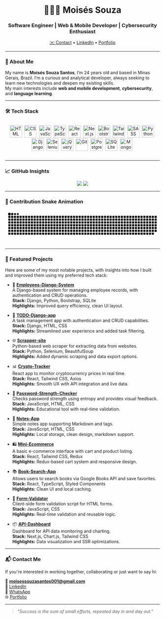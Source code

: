 <h1 align="center">👨🏻‍💻 Moisés Souza</h1>
<h3 align="center">Software Engineer | Web & Mobile Developer | Cybersecurity Enthusiast</h3>

<p align="center">
  <a href="mailto:moisessouzasantos001@gmail.com">✉️ Contact</a> •
  <a href="https://www.linkedin.com/in/mois%C3%A9s-souza-6746a3190/">LinkedIn</a> •
  <a href="https://yourportfolio.com">Portfolio</a>
</p>

---

### 👋 About Me

My name is **Moisés Souza Santos**, I’m 24 years old and based in Minas Gerais, Brazil. I’m a curious and analytical developer, always seeking to learn new technologies and deepen my existing skills.  
My main interests include **web and mobile development**, **cybersecurity**, and **language learning**.

---

### 🛠️ Tech Stack

<div align="center" style="display: flex; flex-wrap: wrap;">

  <img src="https://cdn.jsdelivr.net/gh/devicons/devicon/icons/html5/html5-original.svg" title="HTML" width="40" height="40"/>&nbsp;
  <img src="https://cdn.jsdelivr.net/gh/devicons/devicon/icons/css3/css3-original.svg" title="CSS" width="40" height="40"/>&nbsp;
  <img src="https://cdn.jsdelivr.net/gh/devicons/devicon/icons/javascript/javascript-original.svg" title="JavaScript" width="40" height="40"/>&nbsp;
  <img src="https://cdn.jsdelivr.net/gh/devicons/devicon/icons/typescript/typescript-original.svg" title="TypeScript" width="40" height="40"/>&nbsp;
  <img src="https://cdn.jsdelivr.net/gh/devicons/devicon/icons/react/react-original.svg" title="React" width="40" height="40"/>&nbsp;
  <img src="https://cdn.jsdelivr.net/gh/devicons/devicon/icons/nextjs/nextjs-original.svg" title="Next.js" width="40" height="40"/>&nbsp;
  <img src="https://cdn.jsdelivr.net/gh/devicons/devicon/icons/bootstrap/bootstrap-original.svg" title="Bootstrap" width="40" height="40"/>&nbsp;
  <img src="https://cdn.jsdelivr.net/gh/devicons/devicon/icons/tailwindcss/tailwindcss-original.svg" title="Tailwind CSS" width="40" height="40"/>&nbsp;
  <img src="https://cdn.jsdelivr.net/gh/devicons/devicon/icons/sass/sass-original.svg" title="SASS" width="40" height="40"/>&nbsp;
  <img src="https://cdn.jsdelivr.net/gh/devicons/devicon/icons/python/python-original.svg" title="Python" width="40" height="40"/>&nbsp;
  <img src="https://cdn.jsdelivr.net/gh/devicons/devicon/icons/django/django-plain.svg" title="Django" width="40" height="40"/>&nbsp;
  <img src="https://cdn.jsdelivr.net/gh/devicons/devicon/icons/selenium/selenium-original.svg" title="Selenium" width="40" height="40"/>&nbsp;
  <img src="https://cdn.jsdelivr.net/gh/devicons/devicon/icons/jquery/jquery-original.svg" title="jQuery" width="40" height="40"/>&nbsp;
  <img src="https://cdn.jsdelivr.net/gh/devicons/devicon/icons/git/git-original.svg" title="Git" width="40" height="40"/>&nbsp;
  <img src="https://cdn.jsdelivr.net/gh/devicons/devicon/icons/postgresql/postgresql-plain-wordmark.svg" title="PostgreSQL" width="40" height="40"/>&nbsp;
  <img src="https://cdn.jsdelivr.net/gh/devicons/devicon/icons/sqlite/sqlite-original-wordmark.svg" title="SQLite" width="40" height="40"/>&nbsp;
  <img src="https://cdn.jsdelivr.net/gh/devicons/devicon/icons/mongodb/mongodb-plain-wordmark.svg" title="MongoDB" width="40" height="40"/>&nbsp;

</div>

---

### 📈 GitHub Insights

<div align="center">
  <img src="https://github-readme-stats.vercel.app/api?username=LinuxEater&show_icons=true&theme=dracula&count_private=true&hide_border=false" height="150"/>
  <img src="https://github-readme-stats.vercel.app/api/top-langs/?username=LinuxEater&layout=compact&langs_count=6&theme=dracula&hide_border=false" height="150"/>
</div>

---

### 🐍 Contribution Snake Animation

<picture>
  <source media="(prefers-color-scheme: dark)" srcset="https://raw.githubusercontent.com/platane/snk/output/github-contribution-grid-snake-dark.svg" />
  <source media="(prefers-color-scheme: light)" srcset="https://raw.githubusercontent.com/platane/snk/output/github-contribution-grid-snake.svg" />
  <img alt="GitHub Contribution Snake" src="https://raw.githubusercontent.com/platane/snk/output/github-contribution-grid-snake.svg" />
</picture>

---

### 🚀 Featured Projects

Here are some of my most notable projects, with insights into how I built and improved them using my preferred tech stack:

- 🧠 **[Employees-Django-System](https://github.com/LinuxEater/Employees-Django-System)**  
  A Django-based system for managing employee records, with authentication and CRUD operations.  
  **Stack:** Django, Python, Bootstrap, SQLite  
  **Highlights:** Improved query efficiency, clean UI layout.

- 📱 **[TODO-Django-app](https://github.com/LinuxEater/TODO-Django-app)**  
  A task management app with authentication and CRUD capabilities.  
  **Stack:** Django, HTML, CSS  
  **Highlights:** Streamlined user experience and added task filtering.

- 🌐 **[Scrapper-site](https://github.com/LinuxEater/Scrapper-site)**  
  Python-based web scraper for extracting data from websites.  
  **Stack:** Python, Selenium, BeautifulSoup  
  **Highlights:** Added dynamic scraping and data export options.

- 📊 **[Crypto-Tracker](https://github.com/LinuxEater/Crypto-Tracker)**  
  React app to monitor cryptocurrency prices in real time.  
  **Stack:** React, Tailwind CSS, Axios  
  **Highlights:** Smooth UX with API integration and live data.

- 🔐 **[Password-Strength-Checker](https://github.com/LinuxEater/Password-Strength-Checker)**  
  Checks password strength using entropy and provides visual feedback.  
  **Stack:** JavaScript, HTML, CSS  
  **Highlights:** Educational tool with real-time validation.

- 📝 **[Notes-App](https://github.com/LinuxEater/Notes-App)**  
  Simple notes app supporting Markdown and tags.  
  **Stack:** JavaScript, HTML, CSS  
  **Highlights:** Local storage, clean design, markdown support.

- 🛍️ **[Mini-Ecommerce](https://github.com/LinuxEater/Mini-Ecommerce)**  
  A basic e-commerce interface with cart and product listing.  
  **Stack:** React, Tailwind CSS, Redux  
  **Highlights:** Redux-based cart system and responsive design.

- 📚 **[Book-Search-App](https://github.com/LinuxEater/Book-Search-App)**  
  Allows users to search books via Google Books API and save favorites.  
  **Stack:** React, TypeScript, Styled Components  
  **Highlights:** Clean UI and local caching.

- 🧪 **[Form-Validator](https://github.com/LinuxEater/Form-Validator)**  
  Client-side form validation script for HTML forms.  
  **Stack:** JavaScript, CSS  
  **Highlights:** Real-time validation and reusable logic.

- 📦 **[API-Dashboard](https://github.com/LinuxEater/API-Dashboard)**  
  Dashboard for API data monitoring and charting.  
  **Stack:** Next.js, Chart.js, Tailwind CSS  
  **Highlights:** Data visualization and SSR optimizations.

---

### 📬 Contact Me

If you're interested in working together, collaborating or just want to say hi:

📧 **moisessouzasantos001@gmail.com**  
🔗 [LinkedIn](https://www.linkedin.com/in/mois%C3%A9s-souza-6746a3190/)  
📱 [WhatsApp](https://wa.me/5538998189765)  
🌐 [Portfolio](https://yourportfolio.com)

---

> *"Success is the sum of small efforts, repeated day in and day out."*
